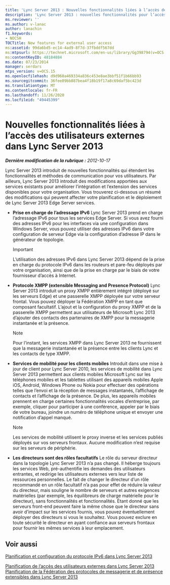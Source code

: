 ```yaml
---
title: 'Lync Server 2013 : Nouvelles fonctionnalités liées à l’accès des utilisateurs externes'
description: 'Lync Server 2013 : nouvelles fonctionnalités pour l’accès des utilisateurs externes.'
ms.reviewer: ''
ms.author: v-lanac
author: lanachin
f1.keywords:
- NOCSH
TOCTitle: New features for external user access
ms:assetid: 99da6bd5-ec14-4ad9-8f7d-37fbddf567dd
ms:mtpsurl: https://technet.microsoft.com/en-us/library/Gg398794(v=OCS.15)
ms:contentKeyID: 48184884
ms.date: 07/23/2014
manager: serdars
mtps_version: v=OCS.15
ms.openlocfilehash: d9d960a469334a836c453e8ae3bbf51f1b66bb93
ms.sourcegitcommit: 36fee89bb887bea4f18b19f17a8c69daf5bc423d
ms.translationtype: MT
ms.contentlocale: fr-FR
ms.lasthandoff: 11/26/2020
ms.locfileid: "49445399"
---
```

# <a name="new-features-for-external-user-access-in-lync-server-2013"></a>Nouvelles fonctionnalités liées à l’accès des utilisateurs externes dans Lync Server 2013

<div data-xmlns="http://www.w3.org/1999/xhtml">

<div class="topic" data-xmlns="http://www.w3.org/1999/xhtml" data-msxsl="urn:schemas-microsoft-com:xslt" data-cs="https://msdn.microsoft.com/">

<div data-asp="https://msdn2.microsoft.com/asp">



</div>

<div id="mainSection">

<div id="mainBody">

<span> </span>

_**Dernière modification de la rubrique :** 2012-10-17_

Lync Server 2013 introduit de nouvelles fonctionnalités qui étendent les fonctionnalités et méthodes de communication pour vos utilisateurs. Par ailleurs, Lync Server 2013 introduit des modifications apportées aux services existants pour améliorer l’intégration et l’extension des services disponibles pour votre organisation. Vous trouverez ci-dessous un résumé des modifications qui peuvent affecter votre planification et le déploiement de Lync Server 2013 Edge Server services.

  - **Prise en charge de l’adressage IPv6**   Lync Server 2013 prend en charge l’adressage IPv6 pour tous les services Edge Server. Si vous avez fourni des adresses IPv6 pour les interfaces via une configuration dans Windows Server, vous pouvez utiliser des adresses IPv6 dans votre configuration de serveur Edge via la configuration d’adresse IP dans le générateur de topologie.
    
    <div>
    

    > [!IMPORTANT]  
    > L’utilisation des adresses IPv6 dans Lync Server 2013 dépend de la prise en charge du protocole IPv6 dans les routeurs et pare-feu déployés par votre organisation, ainsi que de la prise en charge par le biais de votre fournisseur d’accès à Internet.

    
    </div>

  - **Protocole XMPP (extensible Messaging and Presence Protocol)**   Lync Server 2013 introduit un proxy XMPP entièrement intégré (déployé sur les serveurs Edge) et une passerelle XMPP déployée sur votre serveur frontal. Vous pouvez déployer la Fédération XMPP en tant que composant facultatif. L’ajout et la configuration du proxy XMPP et de la passerelle XMPP permettent aux utilisateurs de Microsoft Lync 2013 d’ajouter des contacts des partenaires de XMPP pour la messagerie instantanée et la présence.
    
    <div>
    

    > [!NOTE]  
    > Pour l’instant, les services XMPP dans Lync Server 2013 ne fournissent que la messagerie instantanée et la présence entre les clients Lync et les contacts de type XMPP.

    
    </div>

  - **Services de mobilité pour les clients mobiles**   Introduit dans une mise à jour de client pour Lync Server 2010, les services de mobilité dans Lync Server 2013 permettent aux clients mobiles Microsoft Lync sur les téléphones mobiles et les tablettes utilisant des appareils mobiles Apple iOS, Android, Windows Phone ou Nokia pour effectuer des opérations telles que l’envoi et la réception de messages instantanés, l’affichage de contacts et l’affichage de la présence. De plus, les appareils mobiles prennent en charge certaines fonctionnalités vocales d’entreprise, par exemple, cliquer pour participer à une conférence, appeler par le biais de votre bureau, joindre un numéro de téléphone unique et envoyer une notification d’appel manqué.
    
    <div>
    

    > [!NOTE]  
    > Les services de mobilité utilisent le proxy inverse et les services publiés déployés sur vos serveurs frontaux. Aucune modification n’est requise sur les serveurs de périphérie.

    
    </div>

  - **Les directeurs sont des rôles facultatifs**   Le rôle du serveur directeur dans la topologie Lync Server 2013 n’a pas changé. Il héberge toujours les services Web, pré-authentifie les demandes des utilisateurs entrantes, et redirige les utilisateurs externes vers leur liste de ressources personnelles. Le fait de changer le directeur d’un rôle recommandé en un rôle facultatif n’a pas pour effet de réduire la valeur du directeur, mais souligne le nombre de serveurs et autres exigences matérielles (par exemple, les équilibreurs de charge matérielle pour le directeur), sans fonctionnalités et fonctionnalités. Étant donné que les serveurs front-end peuvent faire la même chose que le directeur sans avoir d’impact sur les services fournis, vous pouvez éventuellement déployer des directeurs si vous le souhaitez. Vous pouvez exclure en toute sécurité le directeur en ayant confiance aux serveurs frontaux pour fournir les mêmes services à leur emplacement.

<div>

## <a name="see-also"></a>Voir aussi


[Planification et configuration du protocole IPv6 dans Lync Server 2013](lync-server-2013-planning-for-and-configuring-ipv6.md)  


[Planification de l’accès des utilisateurs externes dans Lync Server 2013](lync-server-2013-planning-for-external-user-access.md)  
[Planification de la Fédération des protocoles de messagerie et de présence extensibles dans Lync Server 2013](lync-server-2013-planning-for-extensible-messaging-and-presence-protocol-xmpp-federation.md)  
  

</div>

</div>

<span> </span>

</div>

</div>

</div>

